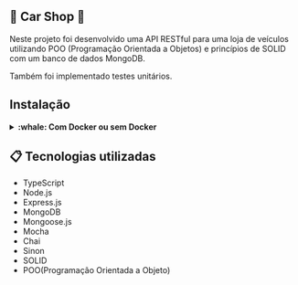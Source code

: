 ##  :car: Car Shop :car: 
Neste projeto foi desenvolvido uma API RESTful para uma loja de veículos utilizando POO (Programação Orientada a Objetos) e princípios de SOLID com um banco de dados MongoDB.

Também foi implementado testes unitários.

## Instalação
<details>
  <summary><strong>:whale: Com Docker ou sem Docker</strong></summary><br />
  
  ## Sem Docker

  ### 1 - Clone o repositório
```bash
git clone git@github.com:Bissixp/car-shop.git
```
  ### 2 - Mude para pasta do repositório
```bash
cd car-shop
```
  ### 3 - Instale as dependências
```bash
npm install
```
  ### 4 - Rode o servidor
```bash
npm run dev
```
### 5 - Faça requisições para o servidor aberto na porta 3001
Recomendo utilizar a extensão Thunder Client no VS Code para fazer as requisições

---

## Com docker

### 1 - Clone o repositório
```bash
git clone git@github.com:Bissixp/car-shop.git
```
### 2 - Mude para pasta do repositório
```bash
cd car-shop
```
### 3 - Rode o contêiner na pasta raiz da aplicação
```bash
docker-compose up -d
```
### 4 - Abra o terminal do contêiner
```bash
docker exec -it car_shop bash
```
### 5 - Instale as dependências no terminal do contêiner
```bash
npm install
```
### 6 - Rode o servidor
```bash
npm run dev
```
### 7 - Faça requisições para o servidor aberto na porta 3001
Recomendo utilizar a extensão Thunder Client no VS Code para fazer as requisições

 </details>


## 📋 Tecnologias utilizadas

- TypeScript
- Node.js
- Express.js
- MongoDB
- Mongoose.js
- Mocha
- Chai
- Sinon
- SOLID
- POO(Programação Orientada a Objeto)
